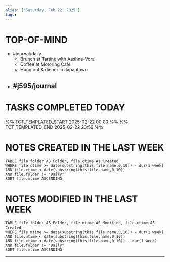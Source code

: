 ```yaml
---
alias: ["Saturday, Feb 22, 2025"]
tags: 
---
```

# TOP-OF-MIND
- #journal/daily 
	- Brunch at Tartine with Aashna-Vora
	- Coffee at Motoring Cafe
	- Hung out & dinner in Japantown
- #j595/journal 
	- 

# TASKS COMPLETED TODAY
%% TCT_TEMPLATED_START 2025-02-22 00:00 %%
%% TCT_TEMPLATED_END 2025-02-22 23:59 %%



# NOTES CREATED IN THE LAST WEEK
``` dataview
TABLE file.folder AS Folder, file.ctime As Created
WHERE file.ctime >= date(substring(this.file.name,0,10)) - dur(1 week) 
AND file.ctime < date(substring(this.file.name,0,10)) 
AND file.folder != "Daily"
SORT file.mtime ASCENDING
```

# NOTES MODIFIED IN THE LAST WEEK
``` dataview
TABLE file.folder AS Folder, file.mtime AS Modified, file.ctime AS Created
WHERE file.mtime >= date(substring(this.file.name,0,10)) - dur(1 week)
AND file.mtime < date(substring(this.file.name,0,10))
AND file.ctime < date(substring(this.file.name,0,10)) - dur(1 week)
AND file.folder != "Daily"
SORT file.mtime ASCENDING
```
---
